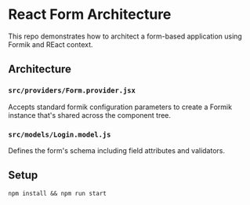# React Form Architecture

This repo demonstrates how to architect a form-based application using Formik and REact context.

## Architecture

### `src/providers/Form.provider.jsx`

Accepts standard formik configuration parameters to create a Formik instance that's shared across the component tree.

### `src/models/Login.model.js`

Defines the form's schema including field attributes and validators.

## Setup

```
npm install && npm run start
```

